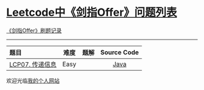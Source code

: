 # [Leetcode中《剑指Offer》问题列表](https://leetcode-cn.com/problem-list/xb9nqhhg/)

[《剑指Offer》刷题记录](http://www.longluo.me/blog/2020/12/20/Coding-Interviews/)

-------------------

|   题目   |     难度     |          题解          |   Source Code   |
|    :-----        |    :----:    |         :----:         |      :----:     |
| [LCP07. 传递信息](https://leetcode-cn.com/problems/chuan-di-xin-xi/) | Easy | []()  | [Java](./Lcp07_chuanDiXinXi.java) |


欢迎光临[我的个人网站](http://www.longluo.me)

